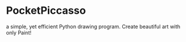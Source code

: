 # PocketPiccasso
a simple, yet efficient Python drawing program. Create beautiful art with only Paint!
